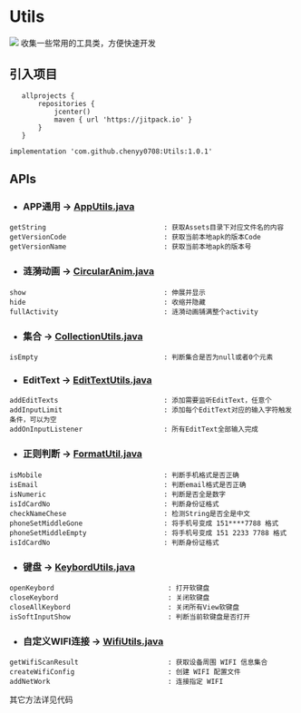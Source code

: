 # Utils

[![](https://jitpack.io/v/chenyy0708/Utils.svg)](https://jitpack.io/#chenyy0708/Utils)
收集一些常用的工具类，方便快速开发

## 引入项目

 ```
    allprojects {
        repositories {
            jcenter()
            maven { url 'https://jitpack.io' }
        }
    }
```
```  
implementation 'com.github.chenyy0708:Utils:1.0.1'
```

## APIs

* ### APP通用 -> [AppUtils.java](https://github.com/chenyy0708/Utils/blob/4df16c39292c621b9ff949c96c9f9350ee0a3d8a/library/src/main/java/com/cyy/utils/AppUtils.java) 
```
getString                             : 获取Assets目录下对应文件名的内容
getVersionCode                        : 获取当前本地apk的版本Code
getVersionName                        : 获取当前本地apk的版本号
```
* ### 涟漪动画 -> [CircularAnim.java](https://github.com/chenyy0708/Utils/blob/4df16c39292c621b9ff949c96c9f9350ee0a3d8a/library/src/main/java/com/cyy/utils/CircularAnim.java) 

```
show                                  : 伸展并显示
hide                                  : 收缩并隐藏
fullActivity                          : 涟漪动画铺满整个activity
```
* ### 集合 -> [CollectionUtils.java](https://github.com/chenyy0708/Utils/blob/4df16c39292c621b9ff949c96c9f9350ee0a3d8a/library/src/main/java/com/cyy/utils/CollectionUtils.java) 
```
isEmpty                               : 判断集合是否为null或者0个元素
```

* ### EditText -> [EditTextUtils.java](https://github.com/chenyy0708/Utils/blob/4df16c39292c621b9ff949c96c9f9350ee0a3d8a/library/src/main/java/com/cyy/utils/EditTextUtils.java) 
```
addEditTexts                          : 添加需要监听EditText，任意个
addInputLimit                         : 添加每个EditText对应的输入字符触发条件，可以为空
addOnInputListener                    : 所有EditText全部输入完成
```


* ### 正则判断 -> [FormatUtil.java](https://github.com/chenyy0708/Utils/blob/4df16c39292c621b9ff949c96c9f9350ee0a3d8a/library/src/main/java/com/cyy/utils/FormatUtil.java) 
```
isMobile                              : 判断手机格式是否正确
isEmail                               : 判断email格式是否正确
isNumeric                             : 判断是否全是数字
isIdCardNo                            : 判断身份证格式
checkNameChese                        : 检测String是否全是中文
phoneSetMiddleGone                    : 将手机号变成 151****7788 格式
phoneSetMiddleEmpty                   : 将手机号变成 151 2233 7788 格式
isIdCardNo                            : 判断身份证格式
```


* ### 键盘 -> [KeybordUtils.java](https://github.com/chenyy0708/Utils/blob/4df16c39292c621b9ff949c96c9f9350ee0a3d8a/library/src/main/java/com/cyy/utils/KeybordUtils.java) 

```
openKeybord                            : 打开软键盘
closeKeybord                           : 关闭软键盘
closeAllKeybord                        : 关闭所有View软键盘
isSoftInputShow                        : 判断当前软键盘是否打开
```

* ### 自定义WIFI连接 -> [WifiUtils.java](https://github.com/chenyy0708/Utils/blob/master/library/src/main/java/com/cyy/utils/WifiUtils.java)  

```
getWifiScanResult                      : 获取设备周围 WIFI 信息集合
createWifiConfig                       : 创建 WIFI 配置文件
addNetWork                             : 连接指定 WIFI
``` 
其它方法详见代码                        


